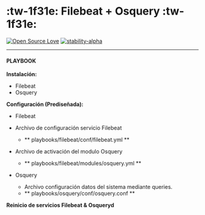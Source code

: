 # :tw-1f31e: Filebeat + Osquery :tw-1f31e:

[![Open Source Love](https://badges.frapsoft.com/os/v1/open-source.svg?v=103)](https://github.com/ellerbrock/open-source-badges/) [![stability-alpha](https://img.shields.io/badge/stability-alpha-f4d03f.svg)](https://github.com/mkenney/software-guides/blob/master/STABILITY-BADGES.md#alpha)

------------

#### PLAYBOOK
**Instalación:**
- Filebeat
- Osquery

**Configuración (Prediseñada):**
- Filebeat
 - Archivo de configuración servicio Filebeat
   - ** playbooks/filebeat/conf/filebeat.yml **
 - Archivo de activación del modulo Osquery
   - ** playbooks/filebeat/modules/osquery.yml **

- Osquery
  - Archivo configuración datos del sistema mediante queries.
   - ** playbooks/osquery/conf/osquery.conf **

**Reinicio de servicios Filebeat & Osqueryd**


